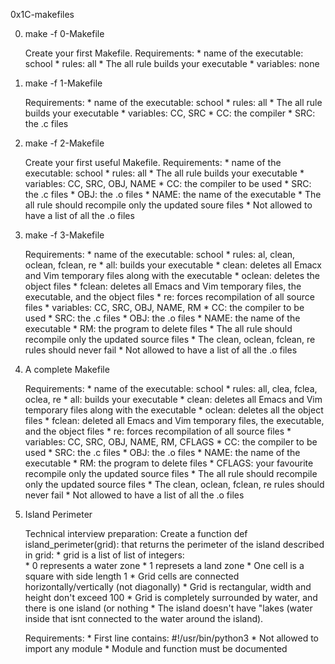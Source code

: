 0x1C-makefiles

0. make -f 0-Makefile

	Create your first Makefile.
	Requirements:
		* name of the executable: school
		* rules: all
			* The all rule builds your executable
		* variables: none

1. make -f 1-Makefile

	Requirements:
		* name of the executable: school
		* rules: all
			* The all rule builds your executable
		* variables: CC, SRC
			* CC: the compiler
			* SRC: the .c files

2. make -f 2-Makefile

	Create your first useful Makefile.
	Requirements:
		* name of the executable: school
		* rules: all
			* The all rule builds your executable
		* variables: CC, SRC, OBJ, NAME
			* CC: the compiler to be used
			* SRC: the .c files
			* OBJ: the .o files
			* NAME: the name of the executable
		* The all rule should recompile only the updated soure files
		* Not allowed to have a list of all the .o files

3. make -f 3-Makefile

	Requirements:
		* name of the executable: school
		* rules: al, clean, oclean, fclean, re
			* all: builds your executable
			* clean: deletes all Emacx and Vim temporary files along with the executable
			* oclean: deletes the object files
			* fclean: deletes all Emacs and Vim temporary files, the executable, and the object files
			* re: forces recompilation of all source files
		* variables: CC, SRC, OBJ, NAME, RM
			* CC: the compiler to be used
			* SRC: the .c files
			* OBJ: the .o files
			* NAME: the name of the executable
			* RM: the program to delete files
		* The all rule should recompile only the updated source files
		* The clean, oclean, fclean, re rules should never fail
		* Not allowed to have a list of all the .o files

4. A complete Makefile

	Requirements:
		* name of the executable: school
		* rules: all, clea, fclea, oclea, re
			* all: builds your executable
			* clean: deletes all Emacs and Vim temporary files along with the executable
			* oclean: deletes all the object files
			* fclean: deleted all Emacs and Vim temporary files, the executable, and the object files
			* re: forces recompilation of all source files
		* variables: CC, SRC, OBJ, NAME, RM, CFLAGS
			* CC: the compiler to be used
			* SRC: the .c files
			* OBJ: the .o files
			* NAME: the name of the executable
			* RM: the program to delete files
			* CFLAGS: your favourite recompile only the updated source files
		* The all rule should recompile only the updated source files
		* The clean, oclean, fclean, re rules should never fail
		* Not allowed to have a list of all the .o files

5. Island Perimeter

	Technical interview preparation:
	Create a function def island_perimeter(grid): that returns the perimeter of the island described in grid:
		* grid is a list of list of integers:	
			* 0 represents a water zone
			* 1 represets a land zone
			* One cell is a square with side length 1
			* Grid cells are connected horizontally/vertically (not diagonally)
			* Grid is rectangular, width and height don't exceed 100
		* Grid is completely surrounded by water, and there is one island (or nothing
		* The island doesn't have "lakes (water inside that isnt connected to the water around the island).

	Requirements:
		* First line contains: #!/usr/bin/python3
		* Not allowed to import any module
		* Module and function must be documented	
